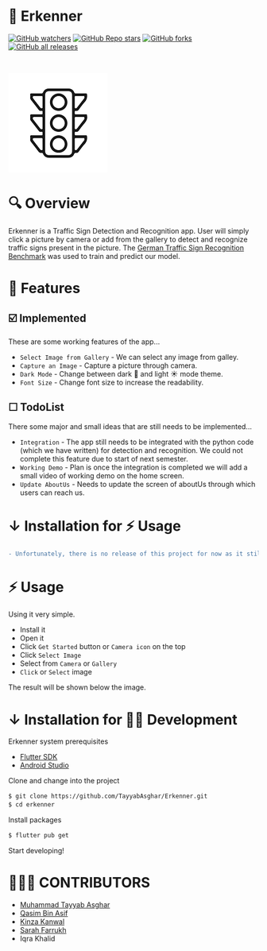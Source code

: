 # 🚦 Erkenner

[![GitHub watchers](https://img.shields.io/github/watchers/TayyabAsghar/Erkenner?style=social)](https://github.com/TayyabAsghar/Erkenner/watchers)
[![GitHub Repo stars](https://img.shields.io/github/stars/TayyabAsghar/Erkenner?style=social)](https://github.com/TayyabAsghar/Erkenner/stargazers)
[![GitHub forks](https://img.shields.io/github/forks/TayyabAsghar/Erkenner?style=social)](https://github.com/TayyabAsghar/Erkenner/network/members)
[![GitHub all releases](https://img.shields.io/github/downloads/TayyabAsghar/Erkenner/total?style=social)](https://github.com/TayyabAsghar/Erkenner)

<br>

[![N|Solid](assets/icon/logo.png)](https://github.com/TayyabAsghar/Erkenner)

# 🔍 Overview

Erkenner is a Traffic Sign Detection and Recognition app. User will simply click a picture by camera or add from the gallery to detect and recognize traffic signs present in the picture. The [German Traffic Sign Recognition Benchmark][gtsrb] was used to train and predict our model.

# 🌟 Features

## ☑️ Implemented

These are some working features of the app...

- `Select Image from Gallery` - We can select any image from galley.
- `Capture an Image` - Capture a picture through camera.
- `Dark Mode` - Change between dark 🌙 and light ☀️ mode theme.
- `Font Size` - Change font size to increase the readability.

## ☐ TodoList

There some major and small ideas that are still needs to be implemented...

- `Integration` - The app still needs to be integrated with the python code (which we have written) for detection and recognition. We could not complete this feature due to start of next semester.
- `Working Demo` - Plan is once the integration is completed we will add a small video of working demo on the home screen.
- `Update AboutUs` - Needs to update the screen of aboutUs through which users can reach us.

# ↓ Installation for ⚡️ Usage

```diff
- Unfortunately, there is no release of this project for now as it still missing it's major feature.
```

# ⚡️ Usage

Using it very simple.

- Install it
- Open it
- Click `Get Started` button or `Camera icon` on the top
- Click `Select Image`
- Select from `Camera` or `Gallery`
- `Click` or `Select` image

The result will be shown below the image.

# ↓ Installation for 🐱‍💻 Development

Erkenner system prerequisites

- [Flutter SDK][fsdk]
- [Android Studio][astudio]

Clone and change into the project

```sh
$ git clone https://github.com/TayyabAsghar/Erkenner.git
$ cd erkenner
```

Install packages

```sh
$ flutter pub get
```

Start developing!

# 👨🏻‍💻 CONTRIBUTORS

- [Muhammad Tayyab Asghar](https://github.com/TayyabAsghar)
- [Qasim Bin Asif](https://github.com/mrqasimasif)
- [Kinza Kanwal](https://github.com/kinzakanwal)
- [Sarah Farrukh](https://github.com/sarahfarrukh)
- Iqra Khalid

[gtsrb]: https://www.kaggle.com/meowmeowmeowmeowmeow/gtsrb-german-traffic-sign
[fsdk]: https://flutter.dev/docs/get-started/install
[astudio]: https://developer.android.com/studio
